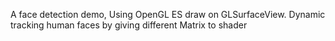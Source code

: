 A face detection demo, Using OpenGL ES draw on GLSurfaceView. Dynamic tracking human faces by giving different Matrix to shader
